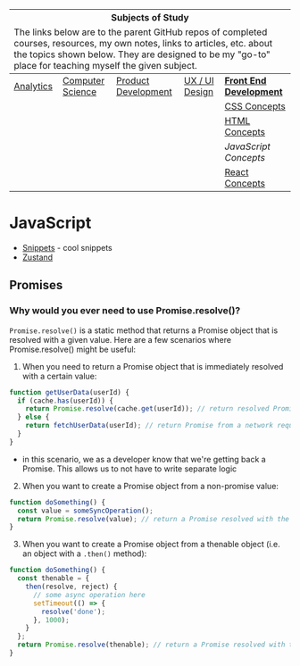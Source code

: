 <table>
    <thead>
        <tr>
            <th colspan="5" style="text-align: center;"><strong>Subjects of Study</strong></th>
        </tr>
        <tr>
            <td colspan="5">The links below are to the parent GitHub repos of completed courses, resources, my own notes, links to articles, etc. about the topics shown below. They are designed to be my "go-to" place for teaching myself the given subject.</td>
        </tr>
    </thead>
    <tbody>
        <tr>
            <td><a href="https://github.com/coolinmc6/analytics">Analytics</a></td>
            <td><a href="https://github.com/coolinmc6/CS-concepts">Computer Science</a></td>
            <td><a href="https://github.com/coolinmc6/design-ux-ui#product-design--development">Product Development</a></td>
            <td><a href="https://github.com/coolinmc6/design-ux-ui">UX / UI Design</a></td>
            <td><strong><a href="https://github.com/coolinmc6/front-end-dev">Front End Development</a></strong></td>
        </tr>
        <tr>
            <td></td>
            <td></td>
            <td></td>
            <td></td>
            <td><a href="https://github.com/coolinmc6/front-end-dev/blob/master/css/">CSS Concepts</a></td>
        </tr>
        <tr>
            <td></td>
            <td></td>
            <td></td>
            <td></td>
            <td><a href="https://github.com/coolinmc6/front-end-dev/blob/master/html/">HTML Concepts</a></td>
        </tr>
        <tr>
            <td></td>
            <td></td>
            <td></td>
            <td></td>
            <td><em>JavaScript Concepts</em></td>
        </tr>
        <tr>
            <td></td>
            <td></td>
            <td></td>
            <td></td>
            <td><a href="https://github.com/coolinmc6/front-end-dev/blob/master/react/">React Concepts</a></td>
        </tr>
    </tbody>
</table>

# JavaScript

- [Snippets](https://github.com/coolinmc6/front-end-dev/blob/master/javascript/snippets.js) - cool snippets
- [Zustand](https://github.com/coolinmc6/front-end-dev/blob/master/javascript/zustand.md)


## Promises

### Why would you ever need to use Promise.resolve()?

`Promise.resolve()` is a static method that returns a Promise object that is resolved with a given value.
Here are a few scenarios where Promise.resolve() might be useful:

1. When you need to return a Promise object that is immediately resolved with a certain value:

```js
function getUserData(userId) {
  if (cache.has(userId)) {
    return Promise.resolve(cache.get(userId)); // return resolved Promise
  } else {
    return fetchUserData(userId); // return Promise from a network request
  }
}
```
- in this scenario, we as a developer know that we're getting back a Promise. This allows us to not have
to write separate logic

2. When you want to create a Promise object from a non-promise value:

```js
function doSomething() {
  const value = someSyncOperation();
  return Promise.resolve(value); // return a Promise resolved with the value
}
```

3. When you want to create a Promise object from a thenable object (i.e. an object with a `.then()` method):

```js
function doSomething() {
  const thenable = {
    then(resolve, reject) {
      // some async operation here
      setTimeout(() => {
        resolve('done');
      }, 1000);
    }
  };
  return Promise.resolve(thenable); // return a Promise resolved with the thenable
}
```
